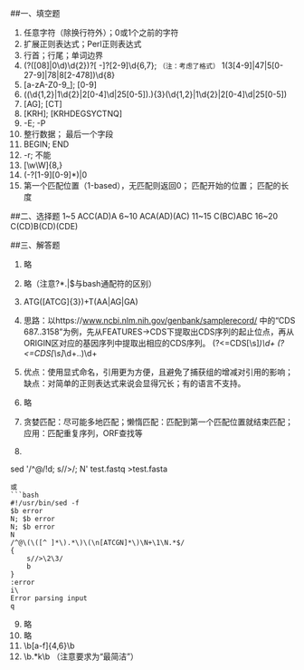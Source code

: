 ##一、填空题
1. 任意字符（除换行符外）；0或1个之前的字符
2. 扩展正则表达式；Perl正则表达式
3. 行首；行尾；单词边界
4. \(?([08]|0\d)\d{2}\)?[ -]?[2-9]\d{6,7}; `（注：考虑了格式）`
 1(3[4-9]|47|5[0-27-9]|78|8[2-478])\d{8}
5. [a-zA-Z0-9_]; [0-9]
6. ((\d{1,2}|1\d{2}|2[0-4]\d|25[0-5])\.){3}(\d{1,2}|1\d{2}|2[0-4]\d|25[0-5])
7. [AG]; [CT]
8. [KRH]; [KRHDEGSYCTNQ]
9. -E; -P
10. 整行数据； 最后一个字段
11. BEGIN; END
12. -r; 不能
13. [\w\W]{8,}
14. (-?[1-9][0-9]*)|0
15. 第一个匹配位置（1-based），无匹配则返回0； 匹配开始的位置； 匹配的长度

##二、选择题
1~5 ACC(AD)A
6~10 ACA(AD)(AC)
11~15 C(BC)ABC
16~20 C(CD)B(CD)(CDE)

##三、解答题
1. 略
2. 略（注意?*.|$与bash通配符的区别）
3. ATG([ATCG]{3})+T(AA|AG|GA)
4. 思路：以https://www.ncbi.nlm.nih.gov/genbank/samplerecord/ 中的“CDS             687..3158”为例，先从FEATURES->CDS下提取出CDS序列的起止位点，再从ORIGIN区对应的基因序列中提取出相应的CDS序列。
(?<=CDS[\s]*)\d+
(?<=CDS[\s]*\d+\.\.)\d+
5. 优点：使用显式命名，引用更为方便，且避免了捕获组的增减对引用的影响；
缺点：对简单的正则表达式来说会显得冗长；有的语言不支持。

6. 略
7. 贪婪匹配：尽可能多地匹配；懒惰匹配：匹配到第一个匹配位置就结束匹配；应用：匹配重复序列，ORF查找等
8. ```bash
sed '/^@/!d; s//>/; N' test.fastq >test.fasta
```
或
```bash
#!/usr/bin/sed -f
$b error
N; $b error
N; $b error
N
/^@\(\([^ ]*\).*\)\(\n[ATCGN]*\)\N+\1\N.*$/
{
	s//>\2\3/
	b
}
:error
i\
Error parsing input
q
```
9. 略
10. 略
11. \b[a-f]{4,6}\b
12. \b.*k\b （注意要求为“最简洁”）